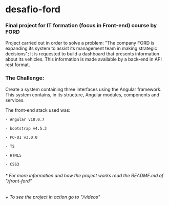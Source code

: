 # desafio-ford

### Final project for IT formation (focus in Front-end) course by FORD

Project carried out in order to solve a problem: "The company FORD is expanding its system to assist its management team in making strategic decisions";
It is requested to build a dashboard that presents information about its vehicles. This information is made available by a back-end in API rest format.

### The Challenge:
Create a system containing three interfaces using the Angular framework. This system contains, in its structure, Angular modules, components and services.

The front-end stack used was:

    - Angular v10.0.7

    - bootstrap v4.5.3

    - PO-UI v3.0.0

    - TS

    - HTML5

    - CSS3


###### * For more information and how the project works read the README.md of "/front-ford"
###### + To see the project in action go to "/videos"
